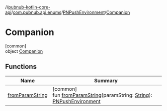 //[pubnub-kotlin-core-api](../../../../index.md)/[com.pubnub.api.enums](../../index.md)/[PNPushEnvironment](../index.md)/[Companion](index.md)

# Companion

[common]\
object [Companion](index.md)

## Functions

| Name | Summary |
|---|---|
| [fromParamString](from-param-string.md) | [common]<br>fun [fromParamString](from-param-string.md)(paramString: [String](https://kotlinlang.org/api/core/kotlin-stdlib/kotlin/-string/index.html)): [PNPushEnvironment](../index.md) |
